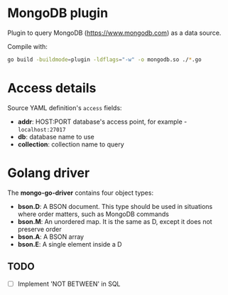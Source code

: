 # MongoDB plugin

Plugin to query MongoDB (https://www.mongodb.com) as a data source.


Compile with:
```sh
go build -buildmode=plugin -ldflags="-w" -o mongodb.so ./*.go
```


# Access details

Source YAML definition's `access` fields:
- **addr**: HOST:PORT database's access point, for example - `localhost:27017`
- **db**: database name to use
- **collection**: collection name to query


# Golang driver

The **mongo-go-driver** contains four object types:

- **bson.D**: A BSON document. This type should be used in situations where order matters, such as MongoDB commands
- **bson.M**: An unordered map. It is the same as D, except it does not preserve order
- **bson.A**: A BSON array
- **bson.E**: A single element inside a D


## TODO

- [ ] Implement 'NOT BETWEEN' in SQL
